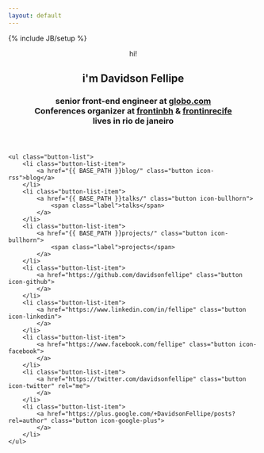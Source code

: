 ```yaml
---
layout: default
---
```

{% include JB/setup %}
<div class="container">
    <header class="aboutme">
        <span class="hi">hi!</span>
        <h2 class="name">i'm Davidson Fellipe</h2>
        <h3 class="job">
            senior front-end engineer at <a href="http://opensource.globo.com">globo.com</a>
            <br>
            Conferences organizer at <a href="http://frontinbh.com.br">frontinbh</a> &amp; <a href="http://frontinrecife.com.br">frontinrecife</a>
            <br>
            lives in rio de janeiro
        </h3>
    </header>

    <ul class="button-list">
        <li class="button-list-item">
            <a href="{{ BASE_PATH }}blog/" class="button icon-rss">blog</a>
        </li>
        <li class="button-list-item">
            <a href="{{ BASE_PATH }}talks/" class="button icon-bullhorn">
                <span class="label">talks</span>
            </a>
        </li>
        <li class="button-list-item">
            <a href="{{ BASE_PATH }}projects/" class="button icon-bullhorn">
                <span class="label">projects</span>
            </a>
        </li>
        <li class="button-list-item">
            <a href="https://github.com/davidsonfellipe" class="button icon-github">
            </a>
        </li>
        <li class="button-list-item">
            <a href="https://www.linkedin.com/in/fellipe" class="button icon-linkedin">
            </a>
        </li>
        <li class="button-list-item">
            <a href="https://www.facebook.com/fellipe" class="button icon-facebook">
            </a>
        </li>
        <li class="button-list-item">
            <a href="https://twitter.com/davidsonfellipe" class="button icon-twitter" rel="me">
            </a>
        </li>
        <li class="button-list-item">
            <a href="https://plus.google.com/+DavidsonFellipe/posts?rel=author" class="button icon-google-plus">
            </a>
        </li>
    </ul>

</div>
